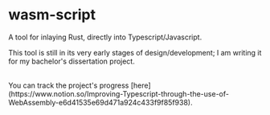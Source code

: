 # wasm-script
A tool for inlaying Rust, directly into Typescript/Javascript.

This tool is still in its very early stages of design/development; I am writing it for my bachelor's dissertation project.

<br>
You can track the project's progress [here](https://www.notion.so/Improving-Typescript-through-the-use-of-WebAssembly-e6d41535e69d471a924c433f9f85f938).
